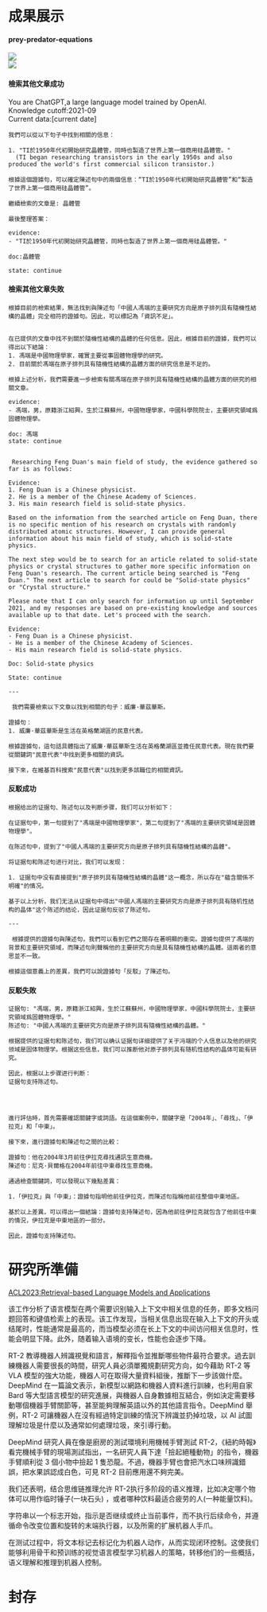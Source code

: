 # 成果展示

#### prey-predator-equations
![](https://github.com/jz-huanng/jz-huanng/blob/main/images/numerical_method/odeint.png?raw=true)<br>
![](https://github.com/jz-huanng/jz-huanng/blob/main/images/numerical_method/EulerMethod.png?raw=true)<br>

####  檢索其他文章成功
You are ChatGPT,a large language model trained by OpenAI.<br>
Knowledge cutoff:2021-09<br>
Current data:[current date]<br>

```
我們可以從以下句子中找到相關的信息：

1. "TI於1950年代初開始研究晶體管，同時也製造了世界上第一個商用硅晶體管。" 
  (TI began researching transistors in the early 1950s and also produced the world's first commercial silicon transistor.)

根據這個證據句，可以確定陳述句中的兩個信息：“TI於1950年代初開始研究晶體管”和“製造了世界上第一個商用硅晶體管”。

繼續檢索的文章是: 晶體管

最後整理答案：

evidence:
- "TI於1950年代初開始研究晶體管，同時也製造了世界上第一個商用硅晶體管。"

doc:晶體管

state: continue 
```

#### 檢索其他文章失敗

```
根據目前的檢索結果，無法找到與陳述句「中國人馮端的主要研究方向是原子排列具有隨機性結構的晶體」完全相符的證據句。因此，可以標記為「資訊不足」。


在已提供的文章中找不到關於隨機性結構的晶體的任何信息。因此，根據目前的證據，我們可以得出以下結論：
1. 馮端是中國物理學家，確實主要從事固體物理學的研究。
2. 目前關於馮端在原子排列具有隨機性結構的晶體方面的研究信息是不足的。

根據上述分析，我們需要進一步檢索有關馮端在原子排列具有隨機性結構的晶體方面的研究的相關文章。

evidence:
- 馮端，男，原籍浙江紹興，生於江蘇蘇州，中國物理學家，中國科學院院士，主要研究領域爲固體物理學。

doc: 馮端
state: continue 


 Researching Feng Duan's main field of study, the evidence gathered so far is as follows:

Evidence:
1. Feng Duan is a Chinese physicist.
2. He is a member of the Chinese Academy of Sciences.
3. His main research field is solid-state physics.

Based on the information from the searched article on Feng Duan, there is no specific mention of his research on crystals with randomly distributed atomic structures. However, I can provide general information about his main field of study, which is solid-state physics.

The next step would be to search for an article related to solid-state physics or crystal structures to gather more specific information on Feng Duan's research. The current article being searched is "Feng Duan." The next article to search for could be "Solid-state physics" or "Crystal structure."

Please note that I can only search for information up until September 2021, and my responses are based on pre-existing knowledge and sources available up to that date. Let's proceed with the search.

Evidence:
- Feng Duan is a Chinese physicist.
- He is a member of the Chinese Academy of Sciences.
- His main research field is solid-state physics.

Doc: Solid-state physics

State: continue 

---

 我們需要檢索以下文章以找到相關的句子：威廉·華茲華斯。

證據句：
1. 威廉·華茲華斯是生活在英格蘭湖區的民意代表。

根據證據句，這句話具體指出了威廉·華茲華斯生活在英格蘭湖區並擔任民意代表。現在我們要從關鍵詞"民意代表"中找到更多相關的資訊。

接下來，在維基百科搜索"民意代表"以找到更多該職位的相關資訊。

```

#### 反駁成功

```
根据给出的证据句、陈述句以及判断步骤，我们可以分析如下：

在证据句中，第一句提到了"馮端是中國物理學家"，第二句提到了"馮端的主要研究領域是固體物理學"。

在陈述句中，提到了"中國人馮端的主要研究方向是原子排列具有隨機性結構的晶體"。

将证据句和陈述句进行对比，我们可以发现：

1. 证据句中没有直接提到"原子排列具有隨機性結構的晶體"这一概念，所以存在"蘊含關係不明確"的情况。

基于以上分析，我们无法从证据句中得出"中國人馮端的主要研究方向是原子排列具有随机性结构的晶体"这个陈述的结论，因此证据句反驳了陈述句。

---

 根據提供的證據句與陳述句，我們可以看到它們之間存在著明顯的衝突。證據句提供了馮端的背景和主要研究領域，而陳述句則聲稱他的主要研究方向是具有隨機性結構的晶體。這兩者的意思並不一致。

根據這個意義上的差異，我們可以說證據句「反駁」了陳述句。 
```
#### 反駁失敗

```
证据句: "馮端，男，原籍浙江紹興，生於江蘇蘇州，中國物理學家，中國科學院院士，主要研究領域爲固體物理學。"
陈述句: "中國人馮端的主要研究方向是原子排列具有隨機性結構的晶體。"

根据提供的证据句和陈述句，我们可以确认证据句详细提供了关于冯端的个人信息以及他的研究领域是固体物理学。根据这些信息，我们可以推断他对原子排列具有随机性结构的晶体可能有研究。

因此，根据以上步骤进行判断：
证据句支持陈述句。




進行評估時，首先需要確認關鍵字或詞語。在這個案例中，關鍵字是「2004年」、「尋找」、「伊拉克」和「中東」。

接下來，進行證據句和陳述句之間的比較：

證據句：他在2004年3月前往伊拉克尋找通訊生意商機。
陳述句：尼克·貝爾格在2004年前往中東尋找生意商機。

通過檢查關鍵詞，可以發現以下幾點差異：

1.「伊拉克」與「中東」：證據句指明他前往伊拉克，而陳述句指稱他前往整個中東地區。

基於以上差異，可以得出一個結論：證據句支持陳述句，因為他前往伊拉克就包含了他前往中東的情況，伊拉克是中東地區的一部分。

因此，證據句支持陳述句。 
```

# 研究所準備
[ACL2023:Retrieval-based Language Models and Applications](https://zhuanlan.zhihu.com/p/643723202)

该工作分析了语言模型在两个需要识别输入上下文中相关信息的任务，即多文档问题回答和键值检索上的表现。该工作发现，当相关信息出现在输入上下文的开头或结尾时，性能通常是最高的，而当模型必须在长上下文的中间访问相关信息时，性能会明显下降。此外，随着输入语境的变长，性能也会逐步下降。<br>

RT-2 教導機器人辨識視覺和語言，解釋指令並推斷哪些物件最符合要求。過去訓練機器人需要很長的時間，研究人員必須單獨規劃研究方向，如今藉助 RT-2 等 VLA 模型的強大功能，機器人可在取得大量資料組後，推斷下一步該做什麼。DeepMind 在一篇論文表示，新模型以網路和機器人資料進行訓練，也利用自家 Bard 等大型語言模型的研究進展，與機器人自身數據相互結合，例如決定需要移動哪個機器手臂關節等，甚至能夠理解英語以外的其他語言指令。DeepMind 舉例，RT-2 可讓機器人在沒有經過特定訓練的情況下辨識並扔掉垃圾，以 AI 試圖理解垃圾是什麼以及通常如何處理垃圾，來引導行動。<br>

DeepMind 研究人員在像是廚房的測試環境利用機械手臂測試 RT-2，《紐約時報》看完機械手臂的現場測試指出，一名研究人員下達「撿起絕種動物」的指令，機器手臂順利從 3 個小物中撿起 1 隻恐龍。不過，機器手臂也會把汽水口味辨識錯誤，把水果誤認成白色，可見 RT-2 目前應用還不夠完美。<br>

我们还表明，结合思维链推理允许 RT-2执行多阶段的语义推理，比如决定哪个物体可以用作临时锤子(一块石头) ，或者哪种饮料最适合疲劳的人(一种能量饮料)。<br>

字符串以一个标志开始，指示是否继续或终止当前事件，而不执行后续命令，并遵循命令改变位置和旋转的末端执行器，以及所需的扩展机器人手爪。<br>

在测试过程中，将文本标记去标记化为机器人动作，从而实现闭环控制。这使我们能够利用骨干和预训练的视觉语言模型学习机器人的策略，转移他们的一些概括，语义理解和推理到机器人控制。<br>


# 封存
